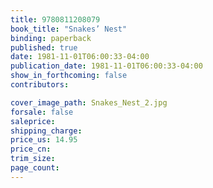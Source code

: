 ```yaml
---
title: 9780811208079
book_title: "Snakes’ Nest"
binding: paperback
published: true
date: 1981-11-01T06:00:33-04:00
publication_date: 1981-11-01T06:00:33-04:00
show_in_forthcoming: false
contributors:

cover_image_path: Snakes_Nest_2.jpg
forsale: false
saleprice:
shipping_charge:
price_us: 14.95
price_cn:
trim_size:
page_count:
---
```


